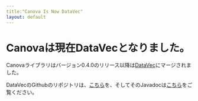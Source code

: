 ```yaml
---
title:"Canova Is Now DataVec"
layout: default
---
```


# Canovaは現在DataVecとなりました。

Canovaライブラリはバージョン0.4.0のリリース以降は[DataVec](./datavec)にマージされました。

DataVecのGithubのリポジトリは、[こちら](https://github.com/deeplearning4j/datavec)を、そしてそのJavadocは[こちら](./datavecdoc/)をご覧ください。 
